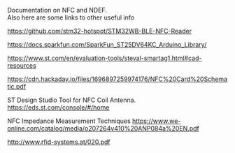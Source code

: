 Documentation on NFC and NDEF.  
Also here are some links to other useful info

https://github.com/stm32-hotspot/STM32WB-BLE-NFC-Reader

https://docs.sparkfun.com/SparkFun_ST25DV64KC_Arduino_Library/

https://www.st.com/en/evaluation-tools/steval-smartag1.html#cad-resources

https://cdn.hackaday.io/files/1696897259974176/NFC%20Card%20Schematic.pdf

ST Design Studio Tool for NFC Coil Antenna.
https://eds.st.com/console/#/home

NFC Impedance Measurement Techniques
https://www.we-online.com/catalog/media/o207264v410%20ANP084a%20EN.pdf

http://www.rfid-systems.at/020.pdf

